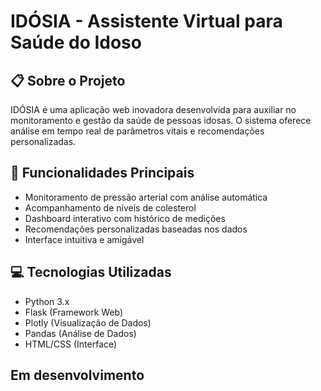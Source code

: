 # IDÓSIA - Assistente Virtual para Saúde do Idoso

## 📋 Sobre o Projeto
IDÓSIA é uma aplicação web inovadora desenvolvida para auxiliar no monitoramento e gestão da saúde de pessoas idosas. O sistema oferece análise em tempo real de parâmetros vitais e recomendações personalizadas.

## 🚀 Funcionalidades Principais
- Monitoramento de pressão arterial com análise automática
- Acompanhamento de níveis de colesterol
- Dashboard interativo com histórico de medições
- Recomendações personalizadas baseadas nos dados
- Interface intuitiva e amigável

## 💻 Tecnologias Utilizadas
- Python 3.x
- Flask (Framework Web)
- Plotly (Visualização de Dados)
- Pandas (Análise de Dados)
- HTML/CSS (Interface)

## Em desenvolvimento ##
